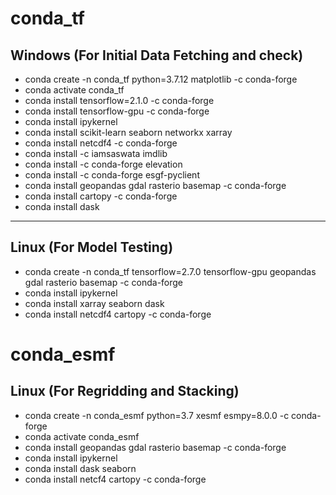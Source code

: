 # conda_tf

## Windows (For Initial Data Fetching and check)
* conda create -n conda_tf python=3.7.12 matplotlib -c conda-forge
* conda activate conda_tf
* conda install tensorflow=2.1.0 -c conda-forge
* conda install tensorflow-gpu -c conda-forge
* conda install ipykernel
* conda install scikit-learn seaborn networkx xarray
* conda install netcdf4 -c conda-forge
* conda install -c iamsaswata imdlib
* conda install -c conda-forge elevation
* conda install -c conda-forge esgf-pyclient
* conda install geopandas gdal rasterio basemap -c conda-forge
* conda install cartopy -c conda-forge
* conda install dask

<hr>

## Linux (For Model Testing)
* conda create -n conda_tf tensorflow=2.7.0 tensorflow-gpu geopandas gdal rasterio basemap -c conda-forge
* conda install ipykernel
* conda install xarray seaborn dask
* conda install netcdf4 cartopy -c conda-forge

# conda_esmf

## Linux (For Regridding and Stacking)
* conda create -n conda_esmf python=3.7 xesmf esmpy=8.0.0 -c conda-forge
* conda activate conda_esmf
* conda install geopandas gdal rasterio basemap -c conda-forge
* conda install ipykernel
* conda install dask seaborn
* conda install netcf4 cartopy -c conda-forge